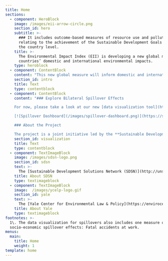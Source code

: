 ```yaml
---
title: Home
sections:
  - component: HeroBlock
    image: /images/eii-arrow-circle.png
    section_id: hero
    subtitle: >-
      ### It includes outcome-based measures of resource use and pollution
      relating to the achievement of the Sustainable Development Goals (SDGs) at
      the country level.
    title: >-
      The Environmental Impact Index (EII) is developing a new global measure of
      countries’ domestic and international environmental impacts.
    type: heroblock
  - component: ContentBlock
    content: "This new global measure will inform domestic and international policy debates on sustainable consumption and production in the context of Agenda 2030, the SDGs and the Paris Climate Agreement. It uses data from a wide range of sources official and non-official - including from new technologies. For all metrics, time-bound thresholds have been identified that need to be achieved in order to meet the SDGs and honor commitments made in the Paris Climate Change Agreement.\r\n\nThe first prototype version of the EII will be launched in 2020."
    section_id: intro
    title: Text
    type: contentblock
  - component: ContentBlock
    content: "### Explore Bilateral Spillover Effects

    For now, please take a look at our new [data visualization tool](https://spillovers.environmentalimpact.global) that tracks “bilateral spillover effects” – the international environmental impacts<sup>1</sup> of countries embodied into trade.

    [![Spillover Dashboard](/images/spillover-dashboard.png)](https://spillovers.environmentalimpact.global)

    ### About the Project

    The project is a joint initiative led by the **Sustainable Development Solutions Network (SDSN)** and the **Yale Center for Environmental Law & Policy (YCELP)** We are grateful for the support provided by Roberta Gordon and Marshall Ruben as well as from the Deutsche Gesellschaft für Internationale Zusammenarbeit (GIZ) on behalf of the German Federal Ministry for Economic Cooperation and Development (BMZ)."
    section_id: visualization
    title: Text
    type: contentblock
  - component: TextImageBlock
    image: /images/sdsn-logo.png
    section_id: sdsn
    text: >-
      The [Sustainable Development Solutions Network (SDSN)](http://unsdsn.org/) has been operating since 2012 under the auspices of the UN Secretary-General to support the design and implementation of the SDGs. SDSN has been deeply involved in the design and implementation of monitoring frameworks for the SDGs. Since 2016, SDSN and the Bertelsmann Stiftung have jointly released the annual Global SDG Index and Dashboards benchmarking the performance of countries on the 17 Sustainable Development Goals (SDGs). The SDSN’s thematic network on data (TReNDS) provides advice and recommendations on SDG data. SDSN solicits experts on all dimensions of the SDGs using its network of over 750 member institutions. It has also undertaken a large number of public consultations on SDG indicators.
    title: About SDSN
    type: textimageblock
  - component: TextImageBlock
    image:  /images/ycelp-logo.gif
    section_id: yale
    text: >-
      The [Yale Center for Environmental Law & Policy](https://envirocenter.yale.edu/), a joint undertaking between Yale Law School and the Yale School of Forestry & Environmental Studies, advances fresh thinking and analytically rigorous approaches to environmental decision-making across disciplines, sectors, and scales. In addition to its research activities, the Center also aims to foster discussion and collaboration across the Yale campus on environmental law and policy issues at the local, regional, national, and global levels. The Center facilitates a joint-degree program through which Yale Law students can simultaneously pursue a master’s degree at the Yale School of Forestry & Environmental Studies, while providing research, educational, career development, and social opportunities for students as well as for others affiliated with the Center.
    title: About Yale
    type: textimageblock
footnotes: >-
  1\. The data visualization for spillovers also includes one measure of
  socio-economic spillover effects: Fatal accidents at work.
menus:
  main:
    title: Home
    weight: 1
template: home
---
```

